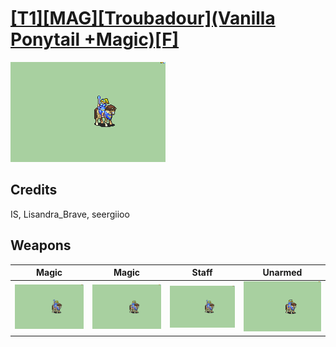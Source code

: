 # [\[T1\]\[MAG\]\[Troubadour\]\(Vanilla Ponytail +Magic\)\[F\]](./)

<img src="./6.%20Magic%20(Staff)%20%7Bseergiioo%7D/Magic_000.png" alt="[T1][MAG][Troubadour](Vanilla Ponytail +Magic)[F] standing" />

## Credits

IS, Lisandra_Brave, seergiioo

## Weapons


|Magic |Magic |Staff |Unarmed |
|  :---: | :---: | :---: | :---: |
| <img alt="Magic animation" src="./6.%20Magic%20(Staff)%20%7Bseergiioo%7D/Magic.gif" /> | <img alt="Magic animation" src="./6.%20Magic%20%7BLisandra_Brave%7D/Magic.gif" /> | <img alt="Staff animation" src="./7.%20Staff/Staff.gif" /> | <img alt="Unarmed animation" src="./8.%20Unarmed/Unarmed.gif" /> |

